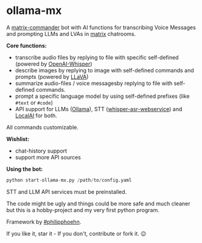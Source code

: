 # ollama-mx

A [matrix-commander](https://github.com/8go/matrix-commander) bot with AI functions for transcribing Voice Messages and prompting LLMs and LVAs in [matrix](https://matrix.org/) chatrooms.

**Core functions:**
- transcribe audio files by replying to file with specific self-defined  (powered by [OpenAI-Whisper](https://openai.com/research/whisper))
- describe images by replying to image with self-defined commands and prompts (powered by [LLaVA](https://llava-vl.github.io/))
- summarize audio-files / voice messagesby replying to file with self-defined commands.
- prompt a specific language model by using self-defined prefixes (like `#text` or `#code`)
- API support for LLMs ([Ollama](https://ollama.com)), STT ([whisper-asr-webservice](https://github.com/ahmetoner/whisper-asr-webservice)) and [LocalAI](https://localai.io/) for both.

All commands customizable.

**Wishlist:**

- chat-history support
- support more API sources

**Using the bot:**

```python
python start-ollama-mx.py /path/to/config.yaml

```

STT and LLM API services must be preinstalled.

The code might be ugly and things could be more safe and much cleaner but this is a hobby-project and my very first python program.

Framework by [#philipphoehn](https://github.com/philipphoehn).


If you like it, star it - If you don't, contribute or fork it. 😉
